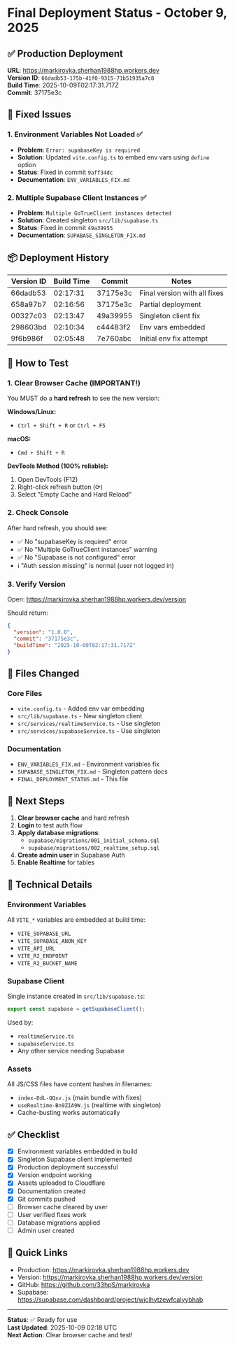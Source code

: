 # Final Deployment Status - October 9, 2025

## ✅ Production Deployment

**URL**: https://markirovka.sherhan1988hp.workers.dev  
**Version ID**: `66dadb53-175b-41f0-9315-71b51935a7c8`  
**Build Time**: 2025-10-09T02:17:31.717Z  
**Commit**: 37175e3c

## 🔧 Fixed Issues

### 1. Environment Variables Not Loaded ✅

- **Problem**: `Error: supabaseKey is required`
- **Solution**: Updated `vite.config.ts` to embed env vars using `define` option
- **Status**: Fixed in commit `9aff34dc`
- **Documentation**: `ENV_VARIABLES_FIX.md`

### 2. Multiple Supabase Client Instances ✅

- **Problem**: `Multiple GoTrueClient instances detected`
- **Solution**: Created singleton `src/lib/supabase.ts`
- **Status**: Fixed in commit `49a39955`
- **Documentation**: `SUPABASE_SINGLETON_FIX.md`

## 📦 Deployment History

| Version ID | Build Time | Commit   | Notes                        |
| ---------- | ---------- | -------- | ---------------------------- |
| 66dadb53   | 02:17:31   | 37175e3c | Final version with all fixes |
| 658a97b7   | 02:16:56   | 37175e3c | Partial deployment           |
| 00327c03   | 02:13:47   | 49a39955 | Singleton client fix         |
| 298603bd   | 02:10:34   | c44483f2 | Env vars embedded            |
| 9f6b986f   | 02:05:48   | 7e760abc | Initial env fix attempt      |

## 🎯 How to Test

### 1. Clear Browser Cache (IMPORTANT!)

You MUST do a **hard refresh** to see the new version:

**Windows/Linux:**

- `Ctrl + Shift + R` or `Ctrl + F5`

**macOS:**

- `Cmd + Shift + R`

**DevTools Method (100% reliable):**

1. Open DevTools (F12)
2. Right-click refresh button (⟳)
3. Select "Empty Cache and Hard Reload"

### 2. Check Console

After hard refresh, you should see:

- ✅ No "supabaseKey is required" error
- ✅ No "Multiple GoTrueClient instances" warning
- ✅ No "Supabase is not configured" error
- ℹ️ "Auth session missing" is normal (user not logged in)

### 3. Verify Version

Open: https://markirovka.sherhan1988hp.workers.dev/version

Should return:

```json
{
  "version": "1.0.0",
  "commit": "37175e3c",
  "buildTime": "2025-10-09T02:17:31.717Z"
}
```

## 📁 Files Changed

### Core Files

- `vite.config.ts` - Added env var embedding
- `src/lib/supabase.ts` - New singleton client
- `src/services/realtimeService.ts` - Use singleton
- `src/services/supabaseService.ts` - Use singleton

### Documentation

- `ENV_VARIABLES_FIX.md` - Environment variables fix
- `SUPABASE_SINGLETON_FIX.md` - Singleton pattern docs
- `FINAL_DEPLOYMENT_STATUS.md` - This file

## 🚀 Next Steps

1. **Clear browser cache** and hard refresh
2. **Login** to test auth flow
3. **Apply database migrations**:
   - `supabase/migrations/001_initial_schema.sql`
   - `supabase/migrations/002_realtime_setup.sql`
4. **Create admin user** in Supabase Auth
5. **Enable Realtime** for tables

## 📝 Technical Details

### Environment Variables

All `VITE_*` variables are embedded at build time:

- `VITE_SUPABASE_URL`
- `VITE_SUPABASE_ANON_KEY`
- `VITE_API_URL`
- `VITE_R2_ENDPOINT`
- `VITE_R2_BUCKET_NAME`

### Supabase Client

Single instance created in `src/lib/supabase.ts`:

```typescript
export const supabase = getSupabaseClient();
```

Used by:

- `realtimeService.ts`
- `supabaseService.ts`
- Any other service needing Supabase

### Assets

All JS/CSS files have content hashes in filenames:

- `index-DdL-QQxv.js` (main bundle with fixes)
- `useRealtime-Bn9ZIA9W.js` (realtime with singleton)
- Cache-busting works automatically

## ✅ Checklist

- [x] Environment variables embedded in build
- [x] Singleton Supabase client implemented
- [x] Production deployment successful
- [x] Version endpoint working
- [x] Assets uploaded to Cloudflare
- [x] Documentation created
- [x] Git commits pushed
- [ ] Browser cache cleared by user
- [ ] User verified fixes work
- [ ] Database migrations applied
- [ ] Admin user created

## 🔗 Quick Links

- Production: https://markirovka.sherhan1988hp.workers.dev
- Version: https://markirovka.sherhan1988hp.workers.dev/version
- GitHub: https://github.com/33hpS/markirovka
- Supabase: https://supabase.com/dashboard/project/wjclhytzewfcalyybhab

---

**Status**: ✅ Ready for use  
**Last Updated**: 2025-10-09 02:18 UTC  
**Next Action**: Clear browser cache and test!
